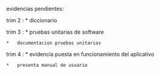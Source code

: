evidencias pendientes:

trim 2 :
	*	diccionario 

trim 3 :
	*	pruebas unitarias de software
 
	*	documentacion pruebas unitarias

trim 4 :
	*	evidencia puesta en funcionamiento del aplicativo
 
	*	presenta manual de usuario

